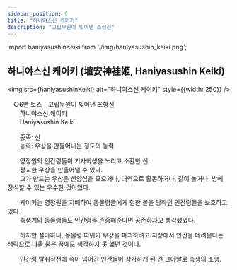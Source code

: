 ```yaml
---
sidebar_position: 9
title: "하니야스신 케이키"
description: "고립무원이 빚어낸 조형신"
---
```


import haniyasushinKeiki from './img/haniyasushin_keiki.png';

## 하니야스신 케이키 (埴安神袿姬, Haniyasushin Keiki)

<img src={haniyasushinKeiki} alt="하니야스신 케이키" style={{width: 250}} />

　○6면 보스　고립무원이 빚어낸 조형신  
　　하니야스신 케이키  
　　Haniyasushin Keiki  

　　종족: 신  
　　능력: 우상을 만들어내는 정도의 능력  

　　영장원의 인간령들이 기사회생을 노리고 소환한 신.  
　　정교한 우상을 만들어낼 수 있다.  
　　그가 만드는 우상은 신앙심을 모으거나, 대역으로 활동하거나, 같이 놀거나, 방에 장식할 수 있는 우수한 것이었다.  

　　케이키는 영장원을 지배하여 동물령들에게 험한 꼴을 당하던 인간령들을 보호하고 있다.  
　　축생계의 동물령들도 인간령을 존중해준다면 공존하자고 생각했었다.  

　　하지만 설마하니, 동물령 따위가 우상을 파괴하려고 지상에서 인간을 데려온다는 책략으로 나올 줄은 꿈에도 생각하지 못 했던 것이다.  

　　인간령 탈취작전에 속아 넘어간 인간들이 참가하게 된 건 그야말로 축생의 소행.  

